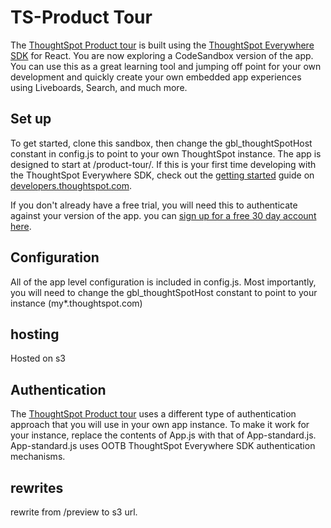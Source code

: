# TS-Product Tour

The [ThoughtSpot Product tour](https://thoughtspot.com/product-tour/) is built using the [ThoughtSpot Everywhere SDK](https://developers.thoughtspot.com/docs/?pageid=visual-embed-sdk) for React. You are now exploring a CodeSandbox version of the app. You can use this as a great learning tool and jumping off point for your own development and quickly create your own embedded app experiences using Liveboards, Search, and much more. 


## Set up
To get started, clone this sandbox, then change the gbl_thoughtSpotHost constant in config.js to point to your own ThoughtSpot instance. The app is designed to start at /product-tour/. If this is your first time developing with the ThoughtSpot Everywhere SDK, check out the [getting started](https://developers.thoughtspot.com/getstarted) guide on [developers.thoughtspot.com](https://developers.thoughtspot.com). 

If you don't already have a free trial, you will need this to authenticate against your version of the app.  you can [sign up for a free 30 day account here](https://www.thoughtspot.com/trial?tsref=producttour). 

## Configuration
All of the app level configuration is included in config.js. Most importantly, you will need to change the gbl_thoughtSpotHost constant to point to your instance (my*.thoughtspot.com)

## hosting
Hosted on s3

## Authentication
The [ThoughtSpot Product tour](https://thoughtspot.com/product-tour/) uses a different type of authentication approach that you will use in your own app instance. To make it work for your instance, replace the contents of App.js with that of App-standard.js. App-standard.js uses OOTB ThoughtSpot Everywhere SDK authentication mechanisms. 

## rewrites
rewrite from /preview to s3 url.
